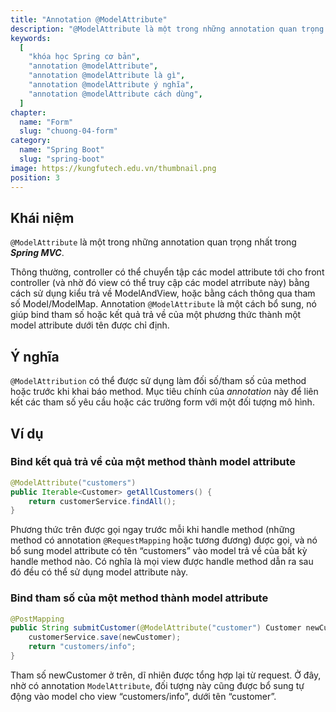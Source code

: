 ```yaml
---
title: "Annotation @ModelAttribute"
description: "@ModelAttribute là một trong những annotation quan trọng nhất trong Spring MVC."
keywords:
  [
    "khóa học Spring cơ bản",
    "annotation @modelAttribute",
    "annotation @modelAttribute là gì",
    "annotation @modelAttribute ý nghĩa",
    "annotation @modelAttribute cách dùng",
  ]
chapter:
  name: "Form"
  slug: "chuong-04-form"
category:
  name: "Spring Boot"
  slug: "spring-boot"
image: https://kungfutech.edu.vn/thumbnail.png
position: 3
---
```


## Khái niệm

`@ModelAttribute` là một trong những annotation quan trọng nhất trong **_Spring MVC_**.

Thông thường, controller có thể chuyển tập các model attribute tới cho front controller (và nhờ đó view có thể truy cập các model atrribute này) bằng cách sử dụng kiểu trả về ModelAndView, hoặc bằng cách thông qua tham số Model/ModelMap.
Annotation `@ModelAttribute` là một cách bổ sung, nó giúp bind tham số hoặc kết quả trả về của một phương thức thành một model attribute dưới tên được chỉ định.

## Ý nghĩa

`@ModelAttribution` có thể được sử dụng làm đối số/tham số của method hoặc trước khi khai báo method. Mục tiêu chính của _annotation_ này để liên kết các tham số yêu cầu hoặc các trường form với một đối tượng mô hình.

## Ví dụ

### Bind kết quả trả về của một method thành model attribute

```java
@ModelAttribute("customers")
public Iterable<Customer> getAllCustomers() {
    return customerService.findAll();
}
```

Phương thức trên được gọi ngay trước mỗi khi handle method (những method có annotation `@RequestMapping` hoặc tương đương) được gọi, và nó bổ sung model attribute có tên “customers” vào model trả về của bất kỳ handle method nào. Có nghĩa là mọi view được handle method dẫn ra sau đó đều có thể sử dụng model attribute này.

### Bind tham số của một method thành model attribute

```java
@PostMapping
public String submitCustomer(@ModelAttribute("customer") Customer newCustomer) {
    customerService.save(newCustomer);
    return "customers/info";
}
```

Tham số newCustomer ở trên, dĩ nhiên được tổng hợp lại từ request. Ở đây, nhờ có annotation `ModelAttribute`, đối tượng này cũng được bổ sung tự động vào model cho view “customers/info”, dưới tên “customer”.
